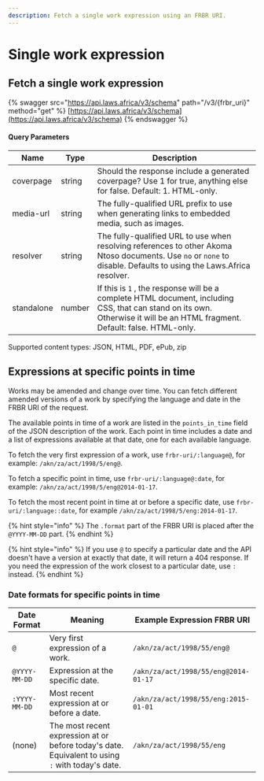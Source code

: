```yaml
---
description: Fetch a single work expression using an FRBR URI.
---
```


# Single work expression

## Fetch a single work expression

{% swagger src="https://api.laws.africa/v3/schema" path="/v3/{frbr_uri}" method="get" %}
[https://api.laws.africa/v3/schema](https://api.laws.africa/v3/schema)
{% endswagger %}

#### Query Parameters

| Name       | Type   | Description                                                                                                                                                                 |
| ---------- | ------ | --------------------------------------------------------------------------------------------------------------------------------------------------------------------------- |
| coverpage  | string | Should the response include a generated coverpage? Use 1 for true, anything else for false. Default: 1. HTML-only.                                                          |
| media-url  | string | The fully-qualified URL prefix to use when generating links to embedded media, such as images.                                                                              |
| resolver   | string | The fully-qualified URL to use when resolving references to other Akoma Ntoso documents. Use `no` or `none` to disable. Defaults to using the Laws.Africa resolver.         |
| standalone | number | If this is `1` , the response will be a complete HTML document, including CSS, that can stand on its own. Otherwise it will be an HTML fragment. Default: false. HTML-only. |

Supported content types: JSON, HTML, PDF, ePub, zip

## Expressions at specific points in time

Works may be amended and change over time. You can fetch different amended versions of a work by specifying the language and date in the FRBR URI of the request.

The available points in time of a work are listed in the `points_in_time` field of the JSON description of the work. Each point in time includes a date and a list of expressions available at that date, one for each available language.

To fetch the very first expression of a work, use `frbr-uri/:language@`, for example: `/akn/za/act/1998/5/eng@`.

To fetch a specific point in time, use `frbr-uri/:language@:date`, for example: `/akn/za/act/1998/5/eng@2014-01-17`.

To fetch the most recent point in time at or before a specific date, use `frbr-uri/:language::date`, for example `/akn/za/act/1998/5/eng:2014-01-17`.&#x20;

{% hint style="info" %}
The `.format` part of the FRBR URI is placed after the `@YYYY-MM-DD` part.
{% endhint %}

{% hint style="info" %}
If you use `@` to specify a particular date and the API doesn't have a version at exactly that date, it will return a 404 response. If you need the expression of the work closest to a particular date, use `:` instead.&#x20;
{% endhint %}

### Date formats for specific points in time

| Date Format   | Meaning                                                                                          | Example Expression FRBR URI          |
| ------------- | ------------------------------------------------------------------------------------------------ | ------------------------------------ |
| `@`           | Very first expression of a work.                                                                 | `/akn/za/act/1998/55/eng@`           |
| `@YYYY-MM-DD` | Expression at the specific date.                                                                 | `/akn/za/act/1998/55/eng@2014-01-17` |
| `:YYYY-MM-DD` | Most recent expression at or before a date.                                                      | `/akn/za/act/1998/55/eng:2015-01-01` |
| (none)        | The most recent expression at or before today's date. Equivalent to using `:` with today's date. | `/akn/za/act/1998/55/eng`            |
